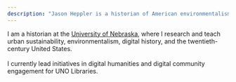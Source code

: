 ```yaml
---
description: "Jason Heppler is a historian of American environmentalism and the twentieth-century United States."
---
```


<p class="u-lead">I am a historian at the <a href="https://unomaha.edu">University of Nebraska</a>, where I research and teach urban sustainability, environmentalism, digital history, and the twentieth-century United States.<br/><br/>I currently lead initiatives in digital humanities and digital community engagement for UNO Libraries.</p>